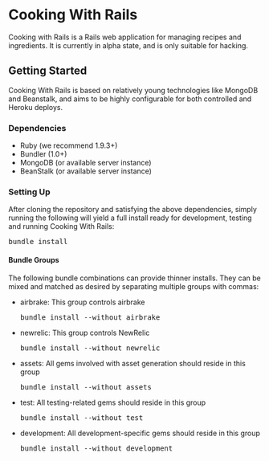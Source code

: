 Cooking With Rails
==================

Cooking with Rails is a Rails web application for managing recipes and ingredients. It is currently in alpha state, and is only suitable for hacking.

Getting Started
---------------

Cooking With Rails is based on relatively young technologies like MongoDB and Beanstalk, and aims to be highly configurable for both controlled and Heroku deploys.

### Dependencies

  * Ruby      (we recommend 1.9.3+)
  * Bundler   (1.0+)
  * MongoDB   (or available server instance)
  * BeanStalk (or available server instance)

### Setting Up

After cloning the repository and satisfying the above dependencies, simply running the following will yield a full install ready for development, testing and running Cooking With Rails:

<pre>
bundle install
</pre>

#### Bundle Groups

The following bundle combinations can provide thinner installs. They can be mixed and matched as desired by separating multiple groups with commas:

  * airbrake: This group controls airbrake
    <pre>
    bundle install --without airbrake
    </pre>

  * newrelic: This group controls NewRelic
    <pre>
    bundle install --without newrelic
    </pre>

  * assets: All gems involved with asset generation should reside in this group
    <pre>
    bundle install --without assets
    </pre>

  * test: All testing-related gems should reside in this group
    <pre>
    bundle install --without test
    </pre>

  * development: All development-specific gems should reside in this group
    <pre>
    bundle install --without development
    </pre>
